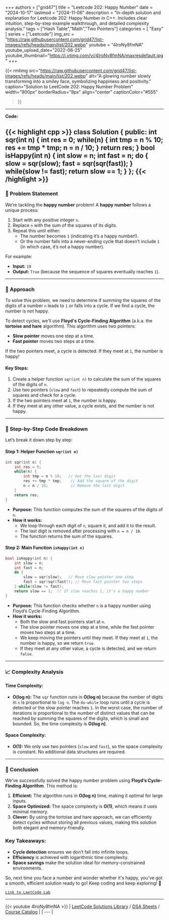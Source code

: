 
+++
authors = ["grid47"]
title = "Leetcode 202: Happy Number"
date = "2024-10-17"
lastmod = "2024-11-06"
description = "In-depth solution and explanation for Leetcode 202: Happy Number in C++. Includes clear intuition, step-by-step example walkthrough, and detailed complexity analysis."
tags = ["Hash Table","Math","Two Pointers"]
categories = [
    "Easy"
]
series = ["Leetcode"]
img_src = "https://raw.githubusercontent.com/grid47/list-images/refs/heads/main/list/202.webp"
youtube = "4IroNy8fmNA"
youtube_upload_date="2022-06-25"
youtube_thumbnail="https://i.ytimg.com/vi/4IroNy8fmNA/maxresdefault.jpg"
+++


{{< rmtimg 
    src="https://raw.githubusercontent.com/grid47/list-images/refs/heads/main/list/202.webp" 
    alt="A glowing number slowly transforming into a smiley face, symbolizing happiness and positivity."
    caption="Solution to LeetCode 202: Happy Number Problem"
    width="900px"
    borderRadius="8px"
    align="center" 
    captionColor="#555"
>}}
---
**Code:**

{{< highlight cpp >}}
class Solution {
public:
    int sqr(int n) {
        int res = 0;
        while(n) {
            int tmp = n % 10;
            res += tmp * tmp;
            n = n / 10;
        }
        return res;
    }
    bool isHappy(int n) {
        int slow = n;
        int fast = n;
        do {
            slow = sqr(slow);
            fast = sqr(sqr(fast));
        } while(slow != fast);
        return slow == 1;
    }
};
{{< /highlight >}}
---

### 🚀 Problem Statement

We’re tackling the **happy number** problem! A **happy number** follows a unique process:

1. Start with any positive integer `n`.
2. Replace `n` with the sum of the squares of its digits.
3. Repeat this until either:
   - The number becomes `1` (indicating it’s a happy number!).
   - Or the number falls into a never-ending cycle that doesn’t include `1` (in which case, it’s not a happy number).

For example:
- **Input:** `19`
- **Output:** `True` (because the sequence of squares eventually reaches `1`).

---

### 🧠 Approach

To solve this problem, we need to determine if summing the squares of the digits of a number `n` leads to `1` or falls into a cycle. If we find a cycle, the number is not happy.

To detect cycles, we’ll use **Floyd's Cycle-Finding Algorithm** (a.k.a. the **tortoise and hare** algorithm). This algorithm uses two pointers:
- **Slow pointer** moves one step at a time.
- **Fast pointer** moves two steps at a time.

If the two pointers meet, a cycle is detected. If they meet at `1`, the number is happy!

#### Key Steps:
1. Create a helper function `sqr(int n)` to calculate the sum of the squares of the digits of `n`.
2. Use two pointers (`slow` and `fast`) to repeatedly compute the sum of squares and check for a cycle.
3. If the two pointers meet at `1`, the number is happy.
4. If they meet at any other value, a cycle exists, and the number is not happy.

---

### 🔨 Step-by-Step Code Breakdown

Let’s break it down step by step:

#### Step 1: Helper Function `sqr(int n)`
```cpp
int sqr(int n) {
    int res = 0;
    while(n) {
        int tmp = n % 10;   // Get the last digit
        res += tmp * tmp;    // Add the square of the digit
        n = n / 10;          // Remove the last digit
    }
    return res;
}
```
- **Purpose:** This function computes the sum of the squares of the digits of `n`.
- **How it works:** 
  - We loop through each digit of `n`, square it, and add it to the result.
  - The last digit is removed after processing with `n = n / 10`.
  - The function returns the sum of the squares.

#### Step 2: Main Function `isHappy(int n)`
```cpp
bool isHappy(int n) {
    int slow = n;
    int fast = n;
    do {
        slow = sqr(slow);   // Move slow pointer one step
        fast = sqr(sqr(fast)); // Move fast pointer two steps
    } while(slow != fast);
    return slow == 1;  // If slow reaches 1, it's a happy number
}
```
- **Purpose:** This function checks whether `n` is a happy number using Floyd’s Cycle-Finding Algorithm.
- **How it works:**
  - Both the slow and fast pointers start at `n`.
  - The slow pointer moves one step at a time, while the fast pointer moves two steps at a time.
  - We keep moving the pointers until they meet. If they meet at `1`, the number is happy, so we return `true`.
  - If they meet at any other value, a cycle is detected, and we return `false`.

---

### 📈 Complexity Analysis

#### Time Complexity:
- **O(log n):** The `sqr` function runs in **O(log n)** because the number of digits in `n` is proportional to `log n`. The `do-while` loop runs until a cycle is detected or the slow pointer reaches `1`. In the worst case, the number of iterations is proportional to the number of distinct values that can be reached by summing the squares of the digits, which is small and bounded. So, the time complexity is **O(log n)**.

#### Space Complexity:
- **O(1):** We only use two pointers (`slow` and `fast`), so the space complexity is constant. No additional data structures are required.

---

### 🏁 Conclusion

We’ve successfully solved the happy number problem using **Floyd’s Cycle-Finding Algorithm**. This method is:
1. **Efficient:** The algorithm runs in **O(log n)** time, making it optimal for large inputs.
2. **Space Optimized:** The space complexity is **O(1)**, which means it uses minimal memory.
3. **Clever:** By using the tortoise and hare approach, we can efficiently detect cycles without storing all previous values, making this solution both elegant and memory-friendly.

### Key Takeaways:
- **Cycle detection** ensures we don’t fall into infinite loops.
- **Efficiency** is achieved with logarithmic time complexity.
- **Space savings** make the solution ideal for memory-constrained environments.

So, next time you face a number and wonder whether it's happy, you’ve got a smooth, efficient solution ready to go! Keep coding and keep exploring! 🌟

[`Link to LeetCode Lab`](https://leetcode.com/problems/happy-number/description/)

---
{{< youtube 4IroNy8fmNA >}}
| [LeetCode Solutions Library](https://grid47.xyz/leetcode/) / [DSA Sheets](https://grid47.xyz/sheets/) / [Course Catalog](https://grid47.xyz/courses/) |
| --- |
